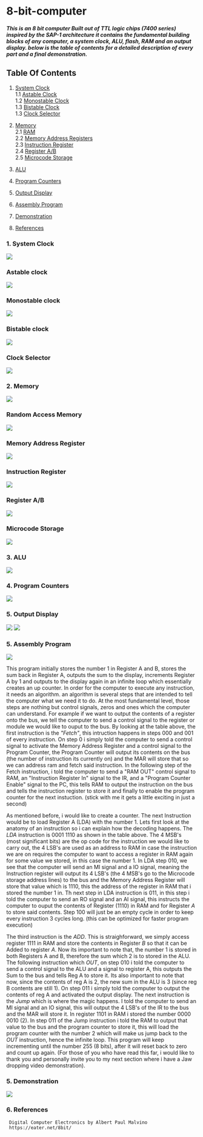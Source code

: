 # 8-bit-computer
##### This is an 8 bit computer Built out of TTL logic chips (7400 series) inspired by the SAP-1 architecture it contains the fundamental building blocks of any     computer, a system clock, ALU, flash, RAM and an output display. below is the table of contents for a detailed description of every part and a final       demonstration. 

## Table Of Contents

1. [ System Clock ](#desc)  
     1.1 [Astable Clock ](#astable)  
     1.2 [Monostable Clock ](#monostable)  
     1.3 [Bistable Clock ](#bistable)  
     1.3 [Clock Selector ](#selector)  
    
2. [ Memory ](#memory)  
     2.1 [RAM ](#RAM)  
     2.2 [Memory Address Registers](#MAR)  
     2.3 [Instruction Register ](#IR)  
     2.4 [Register A/B](#RegisterA)   
     2.5 [Microcode Storage](#micro)  
     
3. [ALU](#alu)  

4. [Program Counters ](#ProgramCounter)  

5. [Output Display ](#output)  

6. [Assembly Program](#assembly)

6. [Demonstration ](#demo)   

7. [References ](#refs)  

<a name="desc"></a>
### 1. System Clock  
   <img src="images/SystemClock.JPG">

<a name="astable"></a>
### Astable clock
   <img src="images/astable.JPG">

<a name="monostable"></a>
### Monostable clock
   <img src="images/monostable.JPG">

<a name="bistable"></a>
### Bistable clock
   <img src="images/bistable.JPG">
   
<a name="selector"></a>
### Clock Selector
   <img src="images/ClockSelector.JPG">

<a name="memory"></a>
### 2. Memory
   <img src="images/Memory.JPG">

<a name="RAM"></a>
### Random Access Memory
   <img src="images/RAM.JPG">
     
<a name="MAR"></a>
### Memory Address Register
   <img src="images/MemoryAdressRegister.JPG">
   
<a name="IR"></a>
### Instruction Register
   <img src="images/InstructionRegister.jpg">

<a name="RegisterA"></a>
### Register A/B
   <img src="images/RegistersA_B.JPG">
    
<a name="micro"></a>
### Microcode Storage
   <img src="images/MicrocodeStorage.JPG">
   
<a name="alu"></a>
### 3. ALU
   <img src="images/ALU.JPG">
   
<a name="ProgramCounter"></a>  
### 4. Program Counters
   <img src="images/ProgramCounters.JPG">

<a name="output"></a>  
### 5. Output Display
   <img src="images/output.JPG">
   <img src="images/output2.JPG">
   
<a name="assembly"></a>  
### 5. Assembly Program
   <img src="images/Program.JPG">
   
   This program initially stores the number 1 in Register A and B, stores the sum back in Register A, outputs the sum to the display, increments Register A by 1 and outputs to the display again in an infinite loop which essentially creates an up counter. In order for the computer to execute any instruction, it needs an algorithm. an algorithm is several steps that are intended to tell the computer what we need it to do. At the most fundamental level, those steps are nothing but control signals, zeros and ones which the computer can understand. For example if we want to output the contents of a register onto the bus, we tell the computer to send a control signal to the register or module we would like to ouput to the bus. By looking at the table above, the first instruction is the *"Fetch"*, this intruction happens in steps 000 and 001 of every instruction. On step 0 i simply told the computer to send a control signal to activate the Memory Address Register and a control signal to the Program Counter, the Program Counter will output its contents on the bus (the number of instruction its currently on) and the MAR will store that so we can address ram and fetch said instruction. In the following step of the Fetch instruction, i told the computer to send a "RAM OUT" control signal to RAM, an "Instruction Register In" signal to the IR, and a "Program Counter Enable" signal to the PC, this tells RAM to output the instruction on the bus and tells the instruction register to store it and finally to enable the program counter for the next instuction. (stick with me it gets a little exciting in just a second)
   
   As mentioned before, i would like to create a counter. The next Instruction would be to load Register A (LDA) with the number 1. Lets first look at the anatomy of an instruction so i can explain how the decoding happens. The *LDA* instruction is 0001 1110 as shown in the table above. The 4 MSB's (most significant bits) are the op code for the instruction we would like to carry out, the 4 LSB's are used as an address to RAM in case the instruction we are on requires the computer to want to access a register in RAM again for some value we stored, in this case the number 1. In LDA step 010, we see that the computer will send an MI signal and a IO signal, meaning the Instruction register will output its 4 LSB's (the 4 MSB's go to the Microcode storage address lines) to the bus and the Memory Address Register will store that value which is 1110, this the address of the register in RAM that i stored the number 1 in. Th next step in LDA instruction is 011, in this step i told the computer to send an RO signal and an AI signal, this instructs the computer to ouput the contents of Register (1110) in RAM and for Register *A* to store said contents. Step 100 will just be an empty cycle in order to keep every instruction 3 cycles long. (this can be optimized for faster program execution)
   
   The third instruction is the *ADD*. This is straighforward, we simply access register 1111 in RAM and store the contents in Register *B* so that it can be Added to register *A*. Now its important to note that, the number 1 is stored in both Registers A and B, therefore the sum which 2 is to stored in the ALU. The following instruction which *OUT*, on step 010 i told the computer to send a control signal to the ALU and a signal to register A, this outputs the Sum to the bus and tells Reg A to store it. Its also important to note that now, since the contents of reg A is 2, the new sum in the ALU is 3 (since reg B contents are still 1). On step 011 i simply told the computer to output the contents of reg A and activated the output display. The next instruction is the *Jump* which is where the magic happens. I told the computer to send an MI signal and an IO signal, this will output the 4 LSB's of the IR to the bus and the MAR will store it. In register 1101 in RAM i stored the number 0000 0010 (2). In step 011 of the Jump instruction i told the RAM to output that value to the bus and the program counter to store it, this will load the program counter with the number 2 which will make us jump back to the *OUT* instruction, hence the infinite loop. This program will keep incrementing until the number 255 (8 bits), after it will reset back to zero and count up again. (For those of you who have read this far, i would like to thank you and personally invite you to my next section where i have a Jaw dropping video demonstration). 

<a name="demo"></a>  
### 5. Demonstration
   [![](http://img.youtube.com/vi/BxdbXgI8FFA/0.jpg)](http://www.youtube.com/watch?v=BxdbXgI8FFA "")
<a name="refs"></a>
### 6. References
     Digital Computer Electronics by Albert Paul Malvino
     https://eater.net/8bit/

